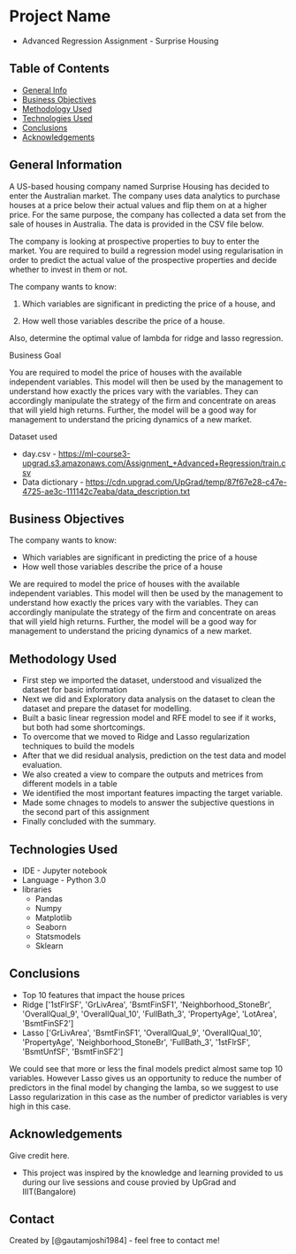# Project Name
- Advanced Regression Assignment - Surprise Housing


## Table of Contents
* [General Info](#general-information)
* [Business Objectives](#business-objectives)
* [Methodology Used](#methodology-used)
* [Technologies Used](#technologies-used)
* [Conclusions](#conclusions)
* [Acknowledgements](#acknowledgements)

<!-- You can include any other section that is pertinent to your problem -->

## General Information
A US-based housing company named Surprise Housing has decided to enter the Australian market. The company uses data analytics to purchase houses at a price below their actual values and flip them on at a higher price. For the same purpose, the company has collected a data set from the sale of houses in Australia. The data is provided in the CSV file below. 

The company is looking at prospective properties to buy to enter the market. You are required to build a regression model using regularisation in order to predict the actual value of the prospective properties and decide whether to invest in them or not. 

The company wants to know:

1. Which variables are significant in predicting the price of a house, and

2. How well those variables describe the price of a house.

 
Also, determine the optimal value of lambda for ridge and lasso regression.

 
Business Goal 

 
You are required to model the price of houses with the available independent variables. This model will then be used by the management to understand how exactly the prices vary with the variables. They can accordingly manipulate the strategy of the firm and concentrate on areas that will yield high returns. Further, the model will be a good way for management to understand the pricing dynamics of a new market.

Dataset used

- day.csv - https://ml-course3-upgrad.s3.amazonaws.com/Assignment_+Advanced+Regression/train.csv
- Data dictionary - https://cdn.upgrad.com/UpGrad/temp/87f67e28-c47e-4725-ae3c-111142c7eaba/data_description.txt

## Business Objectives
The company wants to know:

- Which variables are significant in predicting the price of a house
- How well those variables describe the price of a house

We are required to model the price of houses with the available independent variables. This model will then be used by the management to understand how exactly the prices vary with the variables. They can accordingly manipulate the strategy of the firm and concentrate on areas that will yield high returns. Further, the model will be a good way for management to understand the pricing dynamics of a new market.

<!-- You don't have to answer all the questions - just the ones relevant to your project. -->
## Methodology Used
- First step we imported the dataset, understood and visualized the dataset for basic information
- Next we did and Exploratory data analysis on the dataset to clean the dataset and prepare the dataset for modelling. 
- Built a basic linear regression model and RFE model to see if it works, but both had some shortcomings. 
- To overcome that we moved to Ridge and Lasso regularization techniques to build the models
- After that we did residual analysis, prediction on the test data and model evaluation. 
- We also created a view to compare the outputs and metrices from different models in a table
- We identified the most important features impacting the target variable. 
- Made some chnages to models to answer the subjective questions in the second part of this assignment
- Finally concluded with the summary. 
<!-- You don't have to answer all the questions - just the ones relevant to your project. -->


## Technologies Used
- IDE - Jupyter notebook
- Language - Python 3.0
- libraries
    - Pandas
    - Numpy
    - Matplotlib
    - Seaborn
    - Statsmodels
    - Sklearn

<!-- As the libraries versions keep on changing, it is recommended to mention the version of library used in this project -->

## Conclusions
- Top 10 features that impact the house prices 
- Ridge ['1stFlrSF', 'GrLivArea', 'BsmtFinSF1', 'Neighborhood_StoneBr',
       'OverallQual_9', 'OverallQual_10', 'FullBath_3', 'PropertyAge',
       'LotArea', 'BsmtFinSF2']
- Lasso ['GrLivArea', 'BsmtFinSF1', 'OverallQual_9', 'OverallQual_10',
       'PropertyAge', 'Neighborhood_StoneBr', 'FullBath_3', '1stFlrSF',
       'BsmtUnfSF', 'BsmtFinSF2']

We could see that more or less the final models predict almost same top 10 variables. However Lasso gives us an opportunity to reduce the 
number of predictors in the final model by changing the lamba, so we suggest to use Lasso regularization in this case as the number of predictor variables is very high in this case. 

## Acknowledgements
Give credit here.
- This project was inspired by the knowledge and learning provided to us during our live sessions and couse provied by UpGrad and IIIT(Bangalore)


## Contact
Created by [@gautamjoshi1984] - feel free to contact me!


<!-- Optional -->
<!-- ## License -->
<!-- This project is open source and available under the [... License](). -->

<!-- You don't have to include all sections - just the one's relevant to your project -->
